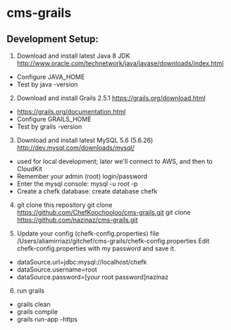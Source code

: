 # cms-grails

Development Setup:
--------------
1. Download and install latest Java 8 JDK http://www.oracle.com/technetwork/java/javase/downloads/index.html
  * Configure JAVA_HOME
  * Test by java -version
2. Download and install Grails 2.5.1 https://grails.org/download.html
  * https://grails.org/documentation.html
  * Configure GRAILS_HOME
  * Test by grails -version
3. Download and install latest MySQL 5.6 (5.6.26) http://dev.mysql.com/downloads/mysql/
  * used for local development; later we'll connect to AWS, and then to CloudKit
  * Remember your admin (root) login/password
  * Enter the mysql console: mysql -u root -p
  * Create a chefk database: create database chefk
4. git clone this repository
git clone https://github.com/ChefKoochooloo/cms-grails.git
git clone https://github.com/nazinaz/cms-grails.git

5. Update your config (chefk-config.properties) file
/Users/aliamirriazi/gitchef/cms-grails/chefk-config.properties
Edit chefk-config.properties with my password and save it.

  * dataSource.url=jdbc\:mysql\://localhost/chefk
  * dataSource.username=root
  * dataSource.password=[your root password]nazinaz
6. run grails
  * grails clean
  * grails compile
  * grails run-app -https
